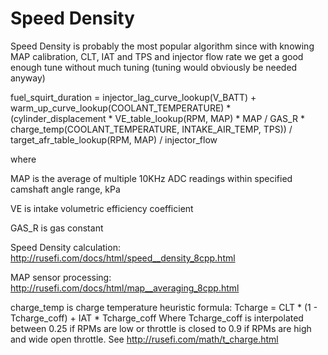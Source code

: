 # Speed Density
Speed Density is probably the most popular algorithm since with knowing MAP calibration, CLT, IAT and TPS and injector flow rate we get a good enough tune without much tuning (tuning would obviously be needed anyway)

fuel_squirt_duration = injector_lag_curve_lookup(V_BATT) + warm_up_curve_lookup(COOLANT_TEMPERATURE) * (cylinder_displacement * VE_table_lookup(RPM, MAP) * MAP / GAS_R * charge_temp(COOLANT_TEMPERATURE, INTAKE_AIR_TEMP, TPS)) / target_afr_table_lookup(RPM, MAP) / injector_flow

where

MAP is the average of multiple 10KHz ADC readings within specified camshaft angle range, kPa

VE is intake volumetric efficiency coefficient

GAS_R is gas constant

Speed Density calculation: http://rusefi.com/docs/html/speed__density_8cpp.html

MAP sensor processing: http://rusefi.com/docs/html/map__averaging_8cpp.html

charge_temp is charge temperature heuristic formula: Tcharge = CLT * (1 - Tcharge_coff) + IAT * Tcharge_coff Where Tcharge_coff is interpolated between 0.25 if RPMs are low or throttle is closed to 0.9 if RPMs are high and wide open throttle. See http://rusefi.com/math/t_charge.html